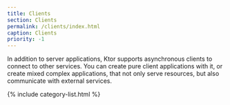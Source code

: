 ```yaml
---
title: Clients
section: Clients
permalink: /clients/index.html
caption: Clients
priority: -1 
---
```


In addition to server applications, Ktor supports asynchronous clients
to connect to other services. You can create pure client applications with it,
or create mixed complex applications, that not only serve resources, but also communicate
with external services.

{% include category-list.html %}
